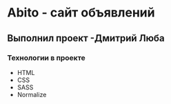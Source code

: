 # Abito - сайт объявлений

## Выполнил проект -Дмитрий Люба

### Технологии в проекте
- HTML
- CSS
- SASS
- Normalize
